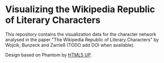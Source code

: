 # Visualizing the Wikipedia Republic of Literary Characters

This repository contains the visualization data for the character network analysed in the paper "The Wikipedia Republic of Literary Characters" by Wojcik, Bunzeck and Zarrieß (TODO add DOI when available). 

Design based on Phantom by [HTML5 UP](https://html5up.net/).